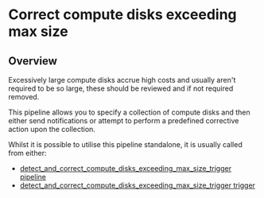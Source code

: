 # Correct compute disks exceeding max size

## Overview

Excessively large compute disks accrue high costs and usually aren't required to be so large, these should be reviewed and if not required removed.

This pipeline allows you to specify a collection of compute disks and then either send notifications or attempt to perform a predefined corrective action upon the collection.

Whilst it is possible to utilise this pipeline standalone, it is usually called from either:
- [detect_and_correct_compute_disks_exceeding_max_size_trigger pipeline](https://hub.flowpipe.io/mods/turbot/gcp_thrifty/pipelines/gcp_thrifty.pipeline.detect_and_correct_compute_disks_exceeding_max_size_trigger)
- [detect_and_correct_compute_disks_exceeding_max_size_trigger trigger](https://hub.flowpipe.io/mods/turbot/gcp_thrifty/triggers/gcp_thrifty.trigger.query.detect_and_correct_compute_disks_exceeding_max_size_trigger)